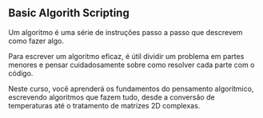 ## Basic Algorith Scripting

Um algoritmo é uma série de instruções passo a passo que descrevem como fazer algo.

Para escrever um algoritmo eficaz, é útil dividir um problema em partes menores e pensar cuidadosamente sobre como resolver cada parte com o código.

Neste curso, você aprenderá os fundamentos do pensamento algorítmico, escrevendo algoritmos que fazem tudo, desde a conversão de temperaturas até o tratamento de matrizes 2D complexas.